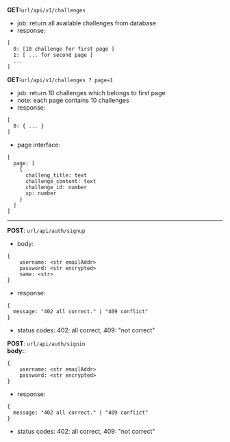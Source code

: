 **GET:**`url/api/v1/challenges`<br>
- job: return all available challenges from database<br>
- response: 
```
[
  0: [10 challenge for first page ]
  1: [ ... for second page ]
  ...
]
```

**GET:**`url/api/v1/challenges ? page=1`<br>
- job: return 10 challenges which belongs to first page <br>
 - note: each page contains 10 challenges
- response: 
```
[ 
  0: { ... }
]
```

- page interface: 
```
[
  page: [
    {
      challeng_title: text
      challenge_content: text
      challenge_id: number
      xp: number
    }
  ]
]
```

<hr>

**POST**: `url/api/auth/signup`
<br>
- body:
```
{
    username: <str emailAddr>
    password: <str encrypted>
    name: <str>
}
```
- response: 
```
{
  message: "402 all correct." | "409 conflict"
}
```
 - status codes: 402: all correct, 409: "not correct"


**POST**: `url/api/auth/signin`
<br>
**body:**:
```
{
    username: <str emailAddr>
    password: <str encrypted>
}
```
- response: 
```
{
  message: "402 all correct." | "409 conflict"
}
```
 - status codes: 402: all correct, 409: "not correct"

